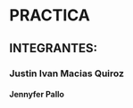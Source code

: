 # PRACTICA
## INTEGRANTES:
### Justin Ivan Macias Quiroz
#### Jennyfer Pallo

<img scr="login_uteq.png" width="300" heigth="500">
